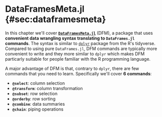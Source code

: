 # DataFramesMeta.jl {#sec:dataframesmeta}

In this chapter we'll cover [**`DataFramesMeta.jl`**](https://juliadata.github.io/DataFramesMeta.jl/stable/) (DFM),
a package that uses **convenient data wrangling syntax translating to `DataFrames.jl` commands**.
The syntax is similar to [`dplyr`](https://dplyr.tidyverse.org) package from the R's tidyverse.
Compared to using pure `DataFrames.jl`, DFM commands are typically more convenient to write and they more similar to `dplyr` which makes DFM particarly suitable for people familiar with the R programming language.

A major advantage of DFM is that,
contrary to `dplyr`,
there are few commands that you need to learn.
Specifically we'll cover **6 commands**:

- **`@select`**: column selection
- **`@transform`**: column transformation
- **`@subset`**: row selection
- **`@orderby`**: row sorting
- **`@combine`**: data summaries
- **`@chain`**: piping operations
